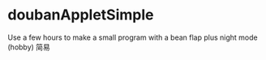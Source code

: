 # doubanAppletSimple
Use a few hours to make a small program with a bean flap plus night mode (hobby)
简易
